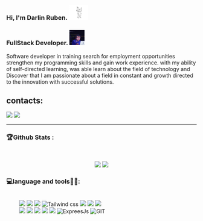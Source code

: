 ### Hi, I'm Darlin Ruben. <img src="src/gif/gif.gif" width="50px">

### FullStack Developer. <img src="src/gif/giphy.gif" width="40px"><br>

<p>
Software developer in training
search for employment opportunities
strengthen my programming skills and
gain work experience. with my ability
of self-directed learning, was able
learn about the field of technology and
Discover that I am passionate about a field in
constant and growth directed to the
innovation with successful solutions.
</p>

<h2> contacts: </h2>  <a href = "mailto:runben67nina@gmail.com"><img src="https://img.shields.io/badge/Gmail-D14836?style=for-the-badge&logo=gmail&logoColor=white" target="_blank"></a>
  <a href="https://www.linkedin.com/in/darlin-nina-71b942190" target="_blank"><img src="https://img.shields.io/badge/-LinkedIn-%230077B5?style=for-the-badge&logo=linkedin&logoColor=white" target="_blank"></a> 

 
<hr style='height: 1px;'>
<!-- estadísticas de githud sin separar -->
<!--
<div align="center">
  <a href="https://github.com/Ruben890">
  <img height="180em" src="https://github-readme-stats.vercel.app/api?username=Ruben890&show_icons=true&theme=dracula&include_all_commits=true&count_private=true"/>
  <img height="180em" src="https://github-readme-stats.vercel.app/api/top-langs/?username=Ruben890&layout=compact&langs_count=7&theme=dracula"/>
</div>
-->


 
### 🏆Github Stats :

<!-- estadísticas de githud separararadas -->
</br>
<p align="center">
 <img height="180" src="https://github-readme-stats.vercel.app/api/top-langs/?username=Ruben890&theme=dracula"/>
 
 <img height="180" src="https://github-readme-stats.vercel.app/api?username=Ruben890&count_private=true&show_icons=true&theme=dracula&include_all_commits=true"/>
  </P>

  
### 💻language and tools🧑‍💻:
<div style='
display:flex; 
padding:18px; 
margin:1rem'
alinear = center >
<!--FRONTEND -->
  
<div>
   <img src="https://img.shields.io/badge/HTML5-E34F26?style=for-the-badge&logo=html5&logoColor=white" titel="HTML"/>
   <img src="https://img.shields.io/badge/CSS3-1572B6?style=for-the-badge&logo=css3&logoColor=white" titel="CSS" />
   <img src="https://img.shields.io/badge/Bootstrap-563D7C?style=for-the-badge&logo=bootstrap&logoColor=white" titel="Bootstrap" />
    <img src="https://img.shields.io/badge/Tailwind_CSS-38B2AC?style=for-the-badge&logo=tailwind-css&logoColor=white" title="Tailwind css"/>
   <img src="https://img.shields.io/badge/JavaScript-F7DF1E?style=for-the-badge&logo=javascript&logoColor=black" titel="JavaScripts" />
   <img src="https://img.shields.io/badge/TypeScript-007ACC?style=for-the-badge&logo=typescript&logoColor=white" titel="TypeScripts" />
   <img src="https://img.shields.io/badge/React-20232A?style=for-the-badge&logo=react&logoColor=61DAFB" titel="React" />           
<div/>
  
 <!-- BACKEND -->

  <div>
       <img src="https://img.shields.io/badge/Python-14354C?style=for-the-badge&logo=python&logoColor=white" titel="Python" />
       <img src="https://img.shields.io/badge/Django-092E20?style=for-the-badge&logo=django&logoColor=white" titel="Django"/>
        <img src="https://camo.githubusercontent.com/cbef21adebc167fac6552145a03c9e12ae03b8afd5e4f7de52379a98297de3fe/68747470733a2f2f696d672e736869656c64732e696f2f62616467652f444a414e474f2d524553542d6666313730393f7374796c653d666f722d7468652d6261646765266c6f676f3d646a616e676f266c6f676f436f6c6f723d776869746526636f6c6f723d666631373039266c6162656c436f6c6f723d67726179"/>
       <img src="https://img.shields.io/badge/Node.js-43853D?style=for-the-badge&logo=node.js&logoColor=white" titel="NodeJs"/>
       <img src="https://img.shields.io/badge/MySQL-00000F?style=for-the-badge&logo=mysql&logoColor=white" titel="MYSLQ"/>
       <img src="https://img.shields.io/badge/Express.js-404D59?style=for-the-badge" title="ExpreesJs">
       <img src="https://img.shields.io/badge/GIT-E44C30?style=for-the-badge&logo=git&logoColor=white" title="GIT">
  <div/>
  

</div>
